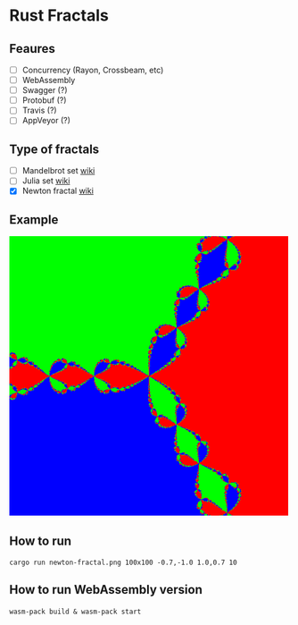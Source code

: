 # Rust Fractals

## Feaures

- [ ] Concurrency (Rayon, Crossbeam, etc)
- [ ] WebAssembly
- [ ] Swagger (?)
- [ ] Protobuf (?)
- [ ] Travis (?)
- [ ] AppVeyor (?)

## Type of fractals

- [ ] Mandelbrot set [wiki](https://en.wikipedia.org/wiki/Mandelbrot_set)
- [ ] Julia set [wiki](https://en.wikipedia.org/wiki/Julia_set)
- [x] Newton fractal [wiki](https://en.wikipedia.org/wiki/Newton_fractal)

## Example

![Newtone](fractal-example.png)

## How to run

    cargo run newton-fractal.png 100x100 -0.7,-1.0 1.0,0.7 10

## How to run WebAssembly version

    wasm-pack build & wasm-pack start
